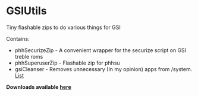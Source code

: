 # GSIUtils
Tiny flashable zips to do various things for GSI

Contains:
- phhSecurizeZip - A convenient wrapper for the securize script on GSI treble roms
- phhSuperuserZip - Flashable zip for phhsu
- gsiCleanser - Removes unnecessary (In my opinion) apps from /system. [List](https://github.com/KhushrajRathod/GSIUtils/blob/master/zips/gsiCleanser/README.md)

**Downloads available [here](https://github.com/KhushrajRathod/GSIUtils/releases)**
